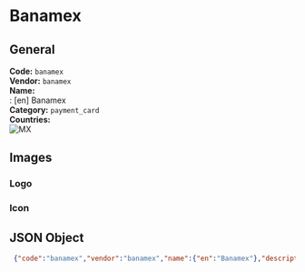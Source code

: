 # Banamex 
## General 
**Code:** `banamex`  
**Vendor:** `banamex`  
**Name:**  
:	[en] Banamex  
**Category:** `payment_card`  
**Countries:**  
![MX](https://cdnjs.cloudflare.com/ajax/libs/flag-icon-css/3.3.0/flags/4x3/MX.svg#w24)  
 
## Images 
### Logo 
### Icon 
## JSON Object 
```json
 {"code":"banamex","vendor":"banamex","name":{"en":"Banamex"},"description":null,"countries":["MX"],"category":"payment_card"}```  
